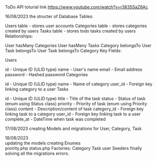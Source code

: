 ToDo API 
toturial link https://www.youtube.com/watch?v=r3835SaZ6Ac

16/08/2023 the structer of Database Tables:

Users table - stores user accounts
Categories table - stores categories created by users
Tasks table - stores todo tasks created by users
Relationships:

User hasMany Categories
User hasMany Tasks
Category belongsTo User
Task belongsTo User
Task belongsTo Category
Key Fields:

Users

id - Unique ID (ULID type)
name - User's name
email - Email address
password - Hashed password
Categories

id - Unique ID (ULID type)
name - Name of category
user_id - Foreign key linking category to a user
Tasks

id - Unique ID (ULID type)
title - Title of the task
status - Status of task (enum using Status class)
priority - Priority of task (enum using Priority class)
content - Description/content of task
category_id - Foreign key linking task to a category
user_id - Foreign key linking task to a user
complete_at - DateTime when task was completed


17/08/2023   creating Models and migrations for User, Category, Task

18/08/2023  
            updating the models 
            creating Enumes   
                           proirity.php
                           status.php
             Factories:
                    Category
                    Task
                    user
             Seeders
             finally solving all the migrations errors.                           

